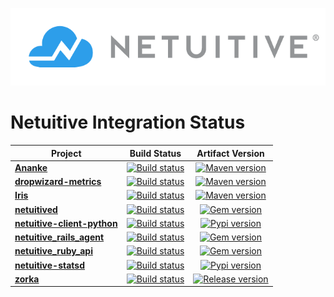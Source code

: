![Netuitive logo](img/netuitive-logo.png)

# Netuitive Integration Status
| Project | Build Status | Artifact Version |
| ---     | :---:        | :---:       |
| **[Ananke](https://github.com/Netuitive/Ananke)** | [![Build status](https://img.shields.io/travis/Netuitive/Ananke/master.svg)](https://travis-ci.org/Netuitive/Ananke) | [![Maven version](https://img.shields.io/maven-central/v/com.netuitive/ananke.svg)](https://mvnrepository.com/artifact/com.netuitive/ananke) |
| **[dropwizard-metrics](https://github.com/Netuitive/dropwizard-metrics)** | [![Build status](https://img.shields.io/travis/Netuitive/dropwizard-metrics/master.svg)](https://travis-ci.org/Netuitive/dropwizard-metrics) | [![Maven version](https://img.shields.io/maven-central/v/com.netuitive/dropwizard-metrics.svg)](https://mvnrepository.com/artifact/com.netuitive/dropwizard-metrics) |
| **[Iris](https://github.com/Netuitive/Iris)** | [![Build status](https://img.shields.io/travis/Netuitive/Iris/master.svg)](https://travis-ci.org/Netuitive/Iris) | [![Maven version](https://img.shields.io/maven-central/v/com.netuitive/Iris.svg)](https://mvnrepository.com/artifact/com.netuitive/Iris) |
| **[netuitived](https://github.com/Netuitive/netuitived)** | [![Build status](https://img.shields.io/travis/Netuitive/netuitived/master.svg)](https://travis-ci.org/Netuitive/netuitived) | [![Gem version](https://img.shields.io/gem/v/netuitived.svg)](https://rubygems.org/gems/netuitived) |
| **[netuitive-client-python](https://github.com/Netuitive/netuitive-client-python)** | [![Build status](https://img.shields.io/travis/Netuitive/netuitive-client-python/master.svg)](https://travis-ci.org/Netuitive/netuitive-client-python) | [![Pypi version](https://img.shields.io/pypi/v/Netuitive.svg)](https://pypi.python.org/pypi/netuitive) |
| **[netuitive_rails_agent](https://github.com/Netuitive/netuitive_rails_agent)** | [![Build status](https://img.shields.io/travis/Netuitive/netuitive_rails_agent/master.svg)](https://travis-ci.org/Netuitive/netuitive_rails_agent) | [![Gem version](https://img.shields.io/gem/v/netuitive_rails_agent.svg)](https://rubygems.org/gems/netuitive_rails_agent) |
| **[netuitive_ruby_api](https://github.com/Netuitive/netuitive_ruby_api)** | [![Build status](https://img.shields.io/travis/Netuitive/netuitive_ruby_api/master.svg)](https://travis-ci.org/Netuitive/netuitive_ruby_api) | [![Gem version](https://img.shields.io/gem/v/netuitive_ruby_api.svg)](https://rubygems.org/gems/netuitive_ruby_api) |
| **[netuitive-statsd](https://github.com/Netuitive/netuitive-statsd)** | [![Build status](https://img.shields.io/travis/Netuitive/netuitive-statsd/master.svg)](https://travis-ci.org/Netuitive/netuitive-statsd) | [![Pypi version](https://img.shields.io/pypi/v/netuitive_statsd.svg)](https://pypi.python.org/pypi/netuitive_statsd) |
| **[zorka](https://github.com/Netuitive/zorka)** | [![Build status](https://img.shields.io/travis/Netuitive/zorka/master.svg)](https://travis-ci.org/Netuitive/zorka) | [![Release version](https://img.shields.io/github/release/Netuitive/zorka.svg)](https://github.com/Netuitive/zorka/releases/latest) |
